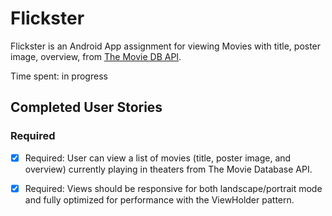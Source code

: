 # Flickster
Flickster is an Android App assignment for viewing Movies with title, poster image, overview, from [The Movie DB API](https://www.themoviedb.org/documentation/api).

Time spent: in progress

## Completed User Stories

### Required
* [x] Required: User can view a list of movies (title, poster image, and overview) currently playing in theaters from The Movie Database API.
* [x] Required: Views should be responsive for both landscape/portrait mode and fully optimized for performance with the
ViewHolder pattern.

